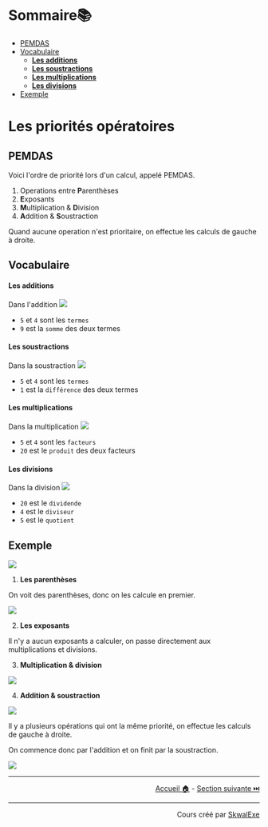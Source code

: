 <!--
{% raw %}
-->
# Sommaire📚

- [PEMDAS](#pemdas)
- [Vocabulaire](#vocabulaire)
    - [**Les additions**](#les-additions)
    - [**Les soustractions**](#les-soustractions)
    - [**Les multiplications**](#les-multiplications)
    - [**Les divisions**](#les-divisions)
- [Exemple](#exemple)

# Les priorités opératoires

## PEMDAS

Voici l'ordre de priorité lors d'un calcul, appelé PEMDAS.

1. Operations entre **P**arenthèses
2. **E**xposants 
3. **M**ultiplication & **D**ivision
4. **A**ddition & **S**oustraction

Quand aucune operation n'est prioritaire, on effectue les calculs de gauche à droite.

## Vocabulaire

#### **Les additions**

Dans l'addition <!-- $5 + 4 = 9$ --> <img style="" src="https://latex.codecogs.com/svg.image?\small{\color{White}5%20%2B%204%20%3D%209">
- `5` et `4` sont les `termes`
- `9` est la `somme` des deux termes
  
#### **Les soustractions**

Dans la soustraction <!-- $5 - 4 = 1$ --> <img style="" src="https://latex.codecogs.com/svg.image?\small{\color{White}5%20-%204%20%3D%201">
- `5` et `4` sont les `termes`
- `1` est la `différence` des deux termes
  
#### **Les multiplications**

Dans la multiplication <!-- $5 \times 4 = 20$ --> <img style="" src="https://latex.codecogs.com/svg.image?\small{\color{White}5%20%5Ctimes%204%20%3D%2020">
- `5` et `4` sont les `facteurs`
- `20` est le `produit` des deux facteurs
  
#### **Les divisions**

Dans la division  <!-- $20 \div 4 = 5$ --> <img style="" src="https://latex.codecogs.com/svg.image?\small{\color{White}20%20%5Cdiv%204%20%3D%205">
- `20` est le `dividende`
- `4` est le `diviseur`
- `5` est le `quotient`

## Exemple 
<!-- $$
\begin{align*}
A &= 5+2\times3-(1+2)
\end{align*}
$$ -->
<img src="https://latex.codecogs.com/svg.image?\color{white}%5Cbegin%7Balign*%7D%0AA%20%26%3D%205%2B2%5Ctimes3-(1%2B2)%0A%5Cend%7Balign*%7D" />

1. **Les parenthèses**

On voit des parenthèses, donc on les calcule en premier.

<!-- $$
\begin{align*}
A &= 5+2\times3-{\color{green}(1+2)}\\
A &= 5+2 \times 3-{\color{green}3}
\end{align*}
$$ -->
<img src="https://latex.codecogs.com/svg.image?\color{white}%5Cbegin%7Balign*%7D%0AA%20%26%3D%205%2B2%5Ctimes3-%7B%5Ccolor%7Bgreen%7D(1%2B2)%7D%5C%5C%0AA%20%26%3D%205%2B2%20%5Ctimes%203-%7B%5Ccolor%7Bgreen%7D3%7D%0A%5Cend%7Balign*%7D" />

2. **Les exposants**

Il n'y a aucun exposants a calculer, on passe directement aux multiplications et divisions.

3. **Multiplication & division**

<!-- $$
\begin{align*}
A &= 5+{\color{green}2\times 3}-3\\
A &= 5+{\color{green}6}-3
\end{align*}
$$ -->
<img src="https://latex.codecogs.com/svg.image?\color{white}%5Cbegin%7Balign*%7D%0AA%20%26%3D%205%2B%7B%5Ccolor%7Bgreen%7D2%5Ctimes%203%7D-3%5C%5C%0AA%20%26%3D%205%2B%7B%5Ccolor%7Bgreen%7D6%7D-3%0A%5Cend%7Balign*%7D" />


4. **Addition & soustraction**

<!-- $$
\begin{align*}
A &= {\color{green}5+6-3}
\end{align*}
$$ -->
<img src="https://latex.codecogs.com/svg.image?\color{white}%5Cbegin%7Balign*%7D%0AA%20%26%3D%20%7B%5Ccolor%7Bgreen%7D5%2B6-3%7D%0A%5Cend%7Balign*%7D" />

Il y a plusieurs opérations qui ont la même priorité, on effectue les calculs de gauche à droite.

On commence donc par l'addition et on finit par la soustraction.

<!-- $$
\begin{align*}
A &= {\color{green}5+6}-3\\
A &= {\color{green}11-3}\\
A &= {\color{green}8}
\end{align*}
$$ -->
<img src="https://latex.codecogs.com/svg.image?\color{white}%5Cbegin%7Balign*%7D%0AA%20%26%3D%20%7B%5Ccolor%7Bgreen%7D5%2B6%7D-3%5C%5C%0AA%20%26%3D%20%7B%5Ccolor%7Bgreen%7D11-3%7D%5C%5C%0AA%20%26%3D%20%7B%5Ccolor%7Bgreen%7D8%7D%0A%5Cend%7Balign*%7D" />

---

<p align="right"><a href="https://skwalexe.github.io/les-maths/">Accueil 🏠</a> - <a href="../les-calculs-astucieux">Section suivante ⏭️</a></p>

---

<p align="right">Cours créé par <a href="https://github.com/SkwalExe/" target="_blank">SkwalExe</a></p>
<!--
{% endraw %}
-->